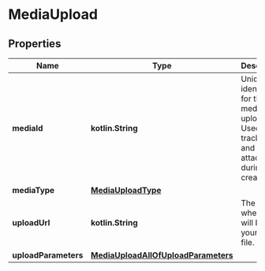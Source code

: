 
# MediaUpload

## Properties
| Name | Type | Description | Notes |
| ------------ | ------------- | ------------- | ------------- |
| **mediaId** | **kotlin.String** | Unique identifier for this media upload. Used to track status and for attaching during Pin creation. |  [optional] |
| **mediaType** | [**MediaUploadType**](MediaUploadType.md) |  |  [optional] |
| **uploadUrl** | **kotlin.String** | The URL where you will POST your media file. |  [optional] |
| **uploadParameters** | [**MediaUploadAllOfUploadParameters**](MediaUploadAllOfUploadParameters.md) |  |  [optional] |



